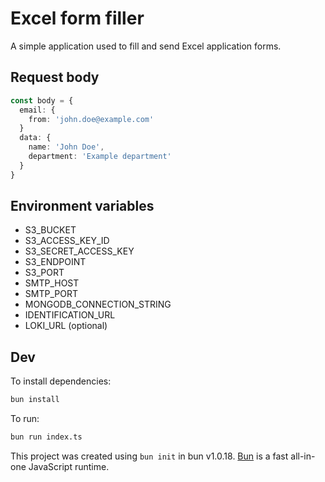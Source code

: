 # Excel form filler

A simple application used to fill and send Excel application forms.

## Request body

```ts
const body = {
  email: {
    from: 'john.doe@example.com'
  }
  data: {
    name: 'John Doe',
    department: 'Example department'
  }
}
```

## Environment variables

- S3_BUCKET
- S3_ACCESS_KEY_ID
- S3_SECRET_ACCESS_KEY
- S3_ENDPOINT
- S3_PORT
- SMTP_HOST
- SMTP_PORT
- MONGODB_CONNECTION_STRING
- IDENTIFICATION_URL
- LOKI_URL (optional)

## Dev

To install dependencies:

```bash
bun install
```

To run:

```bash
bun run index.ts
```

This project was created using `bun init` in bun v1.0.18. [Bun](https://bun.sh) is a fast all-in-one JavaScript runtime.
